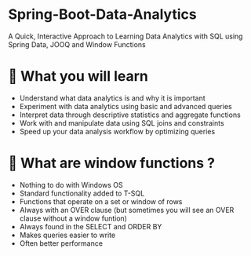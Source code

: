 # Spring-Boot-Data-Analytics
A Quick, Interactive Approach to Learning Data Analytics with SQL using Spring Data, JOOQ and Window Functions

 # :bookmark_tabs: What you will learn
 
 * Understand what data analytics is and why it is important
 * Experiment with data analytics using basic and advanced queries
 * Interpret data through descriptive statistics and aggregate functions
 * Work with and manipulate data using SQL joins and constraints
 * Speed up your data analysis workflow by optimizing queries
 
 # :bookmark: What are window functions ?
 
 * Nothing to do with Windows OS
 * Standard functionality added to T-SQL
 * Functions that operate on a set or window of rows
 * Always with an OVER clause (but sometimes you will see an OVER clause without a window funtion)
 * Always found in the SELECT and ORDER BY
 * Makes queries easier to write
 * Often better performance
